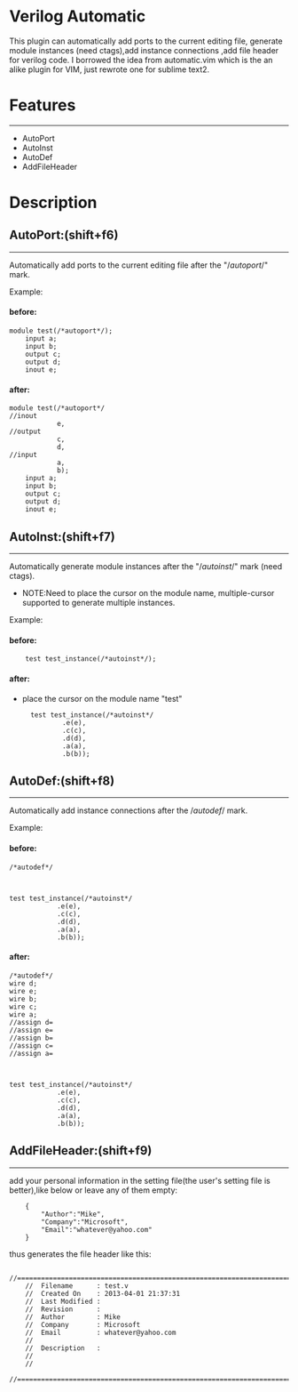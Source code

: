Verilog Automatic
====================
This plugin can automatically add ports to the current editing file, generate module instances (need ctags),add instance connections ,add file header for verilog code.
I borrowed the idea from automatic.vim which is the an alike plugin for VIM, just rewrote one for sublime text2.

# Features
***********
* AutoPort
* AutoInst
* AutoDef
* AddFileHeader


# Description


## AutoPort:(shift+f6)
*******************
Automatically add ports to the current editing file after the "/*autoport*/" mark.

Example:

#### before:

    module test(/*autoport*/);
        input a;
        input b;
        output c;
        output d;
        inout e;

#### after:

    module test(/*autoport*/
    //inout
                e,
    //output
                c,
                d,
    //input
                a,
                b);
        input a;
        input b;
        output c;
        output d;
        inout e;



## AutoInst:(shift+f7)
*******************
Automatically generate module instances after the "/*autoinst*/" mark (need ctags).

* NOTE:Need to place the cursor on the module name, multiple-cursor supported to generate multiple instances.

Example:

#### before:
        test test_instance(/*autoinst*/);

#### after:
* place the cursor on the module name "test"

        test test_instance(/*autoinst*/
                .e(e),
                .c(c),
                .d(d),
                .a(a),
                .b(b));



## AutoDef:(shift+f8)
******************
Automatically add instance connections after the /*autodef*/ mark.

Example:
#### before:

    /*autodef*/



    test test_instance(/*autoinst*/
                .e(e),
                .c(c),
                .d(d),
                .a(a),
                .b(b));
#### after:

    /*autodef*/
    wire d;
    wire e;
    wire b;
    wire c;
    wire a;
    //assign d=
    //assign e=
    //assign b=
    //assign c=
    //assign a=



    test test_instance(/*autoinst*/
                .e(e),
                .c(c),
                .d(d),
                .a(a),
                .b(b));


## AddFileHeader:(shift+f9)
************************
add your personal information in the setting file(the user's setting file is better),like below or leave any of them empty:

        {
            "Author":"Mike",
            "Company":"Microsoft",
            "Email":"whatever@yahoo.com"
        }
thus generates the file header like this:

       //==================================================================================================
        //  Filename      : test.v
        //  Created On    : 2013-04-01 21:37:31
        //  Last Modified : 
        //  Revision      : 
        //  Author        : Mike
        //  Company       : Microsoft
        //  Email         : whatever@yahoo.com
        //
        //  Description   : 
        //
        //
        //==================================================================================================